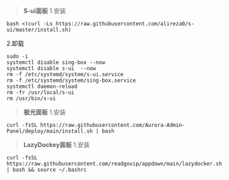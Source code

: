 > **S-ui面板**
1.安装
```
bash <(curl -Ls https://raw.githubusercontent.com/alireza0/s-ui/master/install.sh)
```

2.卸载
```
sudo -i
systemctl disable sing-box --now
systemctl disable s-ui  --now
rm -f /etc/systemd/system/s-ui.service
rm -f /etc/systemd/system/sing-box.service
systemctl daemon-reload
rm -fr /usr/local/s-ui
rm /usr/bin/s-ui
```

> **极光面板**
1.安装
```
curl -fsSL https://raw.githubusercontent.com/Aurora-Admin-Panel/deploy/main/install.sh | bash
```

> **LazyDockey面板**
1.安装
```
curl -fsSL https://raw.githubusercontent.com/readgovip/appdown/main/lazydocker.sh | bash && source ~/.bashrc
```
